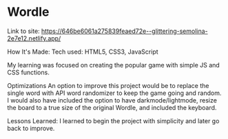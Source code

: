 # Wordle


Link to site: https://646be6061a275839feaed72e--glittering-semolina-2e7e12.netlify.app/

How It's Made:
Tech used: HTML5, CSS3, JavaScript

My learning was focused on creating the popular game with simple JS and CSS functions. 

Optimizations
An option to improve this project would be to replace the single word with API word randomizer to keep the game going and random. 
I would also have included the option to have darkmode/lightmode, resize the board to a true size of the original Wordle, and included the keyboard.


Lessons Learned:
I learned to begin the project with simplicity and later go back to improve. 
